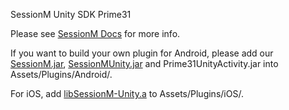SessionM Unity SDK Prime31

Please see [SessionM Docs](http://www.sessionm.com/documentation/unity-integration.php) for more info.

If you want to build your own plugin for Android, please add our [SessionM.jar](http://www.sessionm.com/documentation/downloads.php), [SessionMUnity.jar](https://github.com/sessionm/sessionm-unity/blob/master/android-sdk/SessionMUnity.jar) and Prime31UnityActivity.jar into Assets/Plugins/Android/. 

For iOS, add [libSessionM-Unity.a](http://www.sessionm.com/documentation/downloads.php) to Assets/Plugins/iOS/.

